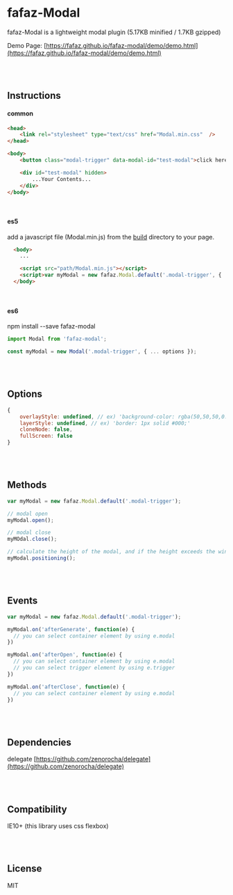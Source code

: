 # fafaz-Modal
fafaz-Modal is a lightweight modal plugin (5.17KB minified / 1.7KB gzipped)

Demo Page: [https://fafaz.github.io/fafaz-modal/demo/demo.html](https://fafaz.github.io/fafaz-modal/demo/demo.html)


</br><br/>

## Instructions 
#### common

```html
<head>
    <link rel="stylesheet" type="text/css" href="Modal.min.css"  />
</head>

<body>
    <button class="modal-trigger" data-modal-id="test-modal">click here</button>

    <div id="test-modal" hidden>
        ...Your Contents...
    </div>
</body>
```

<br/>

#### es5
add a javascript file (Modal.min.js) from the [build](build) directory to your page.

```html
  <body>
    ...

    <script src="path/Modal.min.js"></script>
    <script>var myModal = new fafaz.Modal.default('.modal-trigger', { ... options });</script>
  </body>
```

<br/>

#### es6
npm install --save fafaz-modal


```javascript
import Modal from 'fafaz-modal';

const myModal = new Modal('.modal-trigger', { ... options });
```

<br/><br/>

## Options

```javascript
{
    overlayStyle: undefined, // ex) 'background-color: rgba(50,50,50,0.5);'
    layerStyle: undefined, // ex) 'border: 1px solid #000;'
    cloneNode: false, 
    fullScreen: false
}
```


<br/><br/>

## Methods

```javascript
var myModal = new fafaz.Modal.default('.modal-trigger');

// modal open
myModal.open();

// modal close
myMOdal.close(); 

// calculate the height of the modal, and if the height exceeds the window height, reposition.
myModal.positioning(); 
```

<br/><br/>


## Events

```javascript
var myModal = new fafaz.Modal.default('.modal-trigger');

myModal.on('afterGenerate', function(e) {
  // you can select container element by using e.modal
})

myModal.on('afterOpen', function(e) {
  // you can select container element by using e.modal
  // you can select trigger element by using e.trigger
})

myModal.on('afterClose', function(e) {
  // you can select container element by using e.modal
})
```


<br/><br/>

## Dependencies

delegate [https://github.com/zenorocha/delegate](https://github.com/zenorocha/delegate)



<br/><br/>

## Compatibility

IE10+ (this library uses css flexbox)



<br/><br/>

## License

MIT
